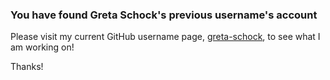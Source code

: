 ### You have found Greta Schock's previous username's account 
Please visit my current GitHub username page, [greta-schock](https://github.com/greta-schock), to see what I am working on! 

Thanks!

